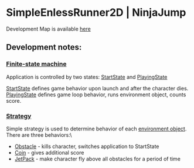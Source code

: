 # SimpleEnlessRunner2D | NinjaJump

Development Map is available [here](https://miro.com/app/board/uXjVN5nrFdE=/?share_link_id=575960366992)

## Development notes:

### [Finite-state machine](https://en.wikipedia.org/wiki/Finite-state_machine)

Application is controlled by two states: [StartState](Assets/Scripts/States/StartState.cs) and [PlayingState](Assets/Scripts/States/PlayingState.cs)

[StartState](Assets/Scripts/States/StartState.cs) defines game behavior upon launch and after the character dies.\
[PlayingState](Assets/Scripts/States/PlayingState.cs) defines game loop behavior, runs environment object, counts score.

### [Strategy](https://refactoring.guru/design-patterns/strategy)

Simple strategy is used to determine behavior of each [environment object](Assets/Scripts/Environment/EnvironmentObject.cs).\
There are three behaviors:\
- [Obstacle](Assets/Scripts/Environment/Obstacle.cs) - kills character, switches application to StartState
- [Coin](Assets/Scripts/Environment/Coin.cs) - gives additional score
- [JetPack](Assets/Scripts/Environment/JetPack.cs) - make character fly above all obstacles for a period of time
